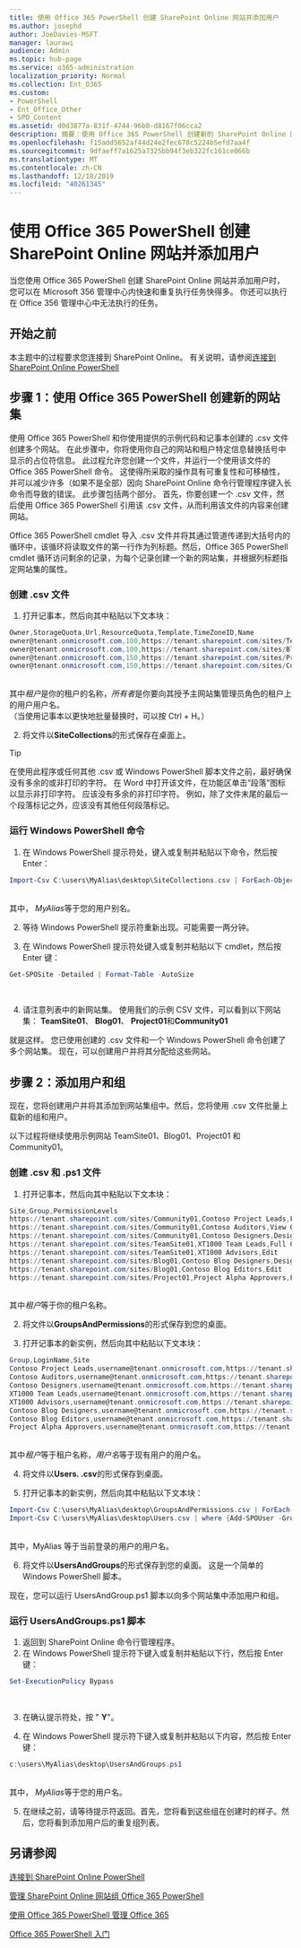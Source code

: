 ```yaml
---
title: 使用 Office 365 PowerShell 创建 SharePoint Online 网站并添加用户
ms.author: josephd
author: JoeDavies-MSFT
manager: laurawi
audience: Admin
ms.topic: hub-page
ms.service: o365-administration
localization_priority: Normal
ms.collection: Ent_O365
ms.custom:
- PowerShell
- Ent_Office_Other
- SPO_Content
ms.assetid: d0d3877a-831f-4744-96b0-d8167f06cca2
description: 摘要：使用 Office 365 PowerShell 创建新的 SharePoint Online 网站，然后将用户和组添加到这些网站。
ms.openlocfilehash: f15add5652af44d24e2fec678c5224b5efd7aa4f
ms.sourcegitcommit: 9dfaeff7a1625a7325bb94f3eb322fc161ce066b
ms.translationtype: MT
ms.contentlocale: zh-CN
ms.lasthandoff: 12/18/2019
ms.locfileid: "40261345"
---
```

# <a name="create-sharepoint-online-sites-and-add-users-with-office-365-powershell"></a>使用 Office 365 PowerShell 创建 SharePoint Online 网站并添加用户

当您使用 Office 365 PowerShell 创建 SharePoint Online 网站并添加用户时，您可以在 Microsoft 356 管理中心内快速和重复执行任务快得多。 你还可以执行在 Office 356 管理中心中无法执行的任务。 

## <a name="before-you-begin"></a>开始之前

本主题中的过程要求您连接到 SharePoint Online。 有关说明，请参阅[连接到 SharePoint Online PowerShell](https://docs.microsoft.com/powershell/sharepoint/sharepoint-online/connect-sharepoint-online?view=sharepoint-ps)

## <a name="step-1-create-new-site-collections-using-office-365-powershell"></a>步骤 1：使用 Office 365 PowerShell 创建新的网站集

使用 Office 365 PowerShell 和你使用提供的示例代码和记事本创建的 .csv 文件创建多个网站。 在此步骤中，你将使用你自己的网站和租户特定信息替换括号中显示的占位符信息。 此过程允许您创建一个文件，并运行一个使用该文件的 Office 365 PowerShell 命令。 这使得所采取的操作具有可重复性和可移植性，并可以减少许多（如果不是全部）因向 SharePoint Online 命令行管理程序键入长命令而导致的错误。 此步骤包括两个部分。 首先，你要创建一个 .csv 文件，然后使用 Office 365 PowerShell 引用该 .csv 文件，从而利用该文件的内容来创建网站。

Office 365 PowerShell cmdlet 导入 .csv 文件并将其通过管道传递到大括号内的循环中，该循环将读取文件的第一行作为列标题。然后，Office 365 PowerShell cmdlet 循环访问剩余的记录，为每个记录创建一个新的网站集，并根据列标题指定网站集的属性。

### <a name="create-a-csv-file"></a>创建 .csv 文件

1. 打开记事本，然后向其中粘贴以下文本块：<br/>

```powershell
Owner,StorageQuota,Url,ResourceQuota,Template,TimeZoneID,Name
owner@tenant.onmicrosoft.com,100,https://tenant.sharepoint.com/sites/TeamSite01,25,EHS#1,10,Contoso Team Site
owner@tenant.onmicrosoft.com,100,https://tenant.sharepoint.com/sites/Blog01,25,BLOG#0,10,Contoso Blog
owner@tenant.onmicrosoft.com,150,https://tenant.sharepoint.com/sites/Project01,25,PROJECTSITE#0,10,Project Alpha
owner@tenant.onmicrosoft.com,150,https://tenant.sharepoint.com/sites/Community01,25,COMMUNITY#0,10,Community Site
```
<br/>其中*租户*是你的租户的名称，*所有者*是你要向其授予主网站集管理员角色的租户上的用户用户名。<br/>（当使用记事本以更快地批量替换时，可以按 Ctrl + H。）<br/>

2. 将文件以**SiteCollections**的形式保存在桌面上。<br/>

> [!TIP]
> 在使用此程序或任何其他 .csv 或 Windows PowerShell 脚本文件之前，最好确保没有多余的或非打印的字符。 在 Word 中打开该文件，在功能区单击“段落”图标以显示非打印字符。 应该没有多余的非打印字符。 例如，除了文件末尾的最后一个段落标记之外，应该没有其他任何段落标记。

### <a name="run-the-windows-powershell-command"></a>运行 Windows PowerShell 命令

1. 在 Windows PowerShell 提示符处，键入或复制并粘贴以下命令，然后按 Enter：<br/>
```powershell
Import-Csv C:\users\MyAlias\desktop\SiteCollections.csv | ForEach-Object {New-SPOSite -Owner $_.Owner -StorageQuota $_.StorageQuota -Url $_.Url -NoWait -ResourceQuota $_.ResourceQuota -Template $_.Template -TimeZoneID $_.TimeZoneID -Title $_.Name}
```
<br/>其中， *MyAlias*等于您的用户别名。<br/>

2. 等待 Windows PowerShell 提示符重新出现。可能需要一两分钟。<br/>

3. 在 Windows PowerShell 提示符处键入或复制并粘贴以下 cmdlet，然后按 Enter 键：<br/>

```powershell
Get-SPOSite -Detailed | Format-Table -AutoSize
```
<br/>

4. 请注意列表中的新网站集。 使用我们的示例 CSV 文件，可以看到以下网站集： **TeamSite01**、 **Blog01**、 **Project01**和**Community01**

就是这样。 您已使用创建的 .csv 文件和一个 Windows PowerShell 命令创建了多个网站集。 现在，可以创建用户并将其分配给这些网站。

## <a name="step-2-add-users-and-groups"></a>步骤 2：添加用户和组

现在，您将创建用户并将其添加到网站集组中。然后，您将使用 .csv 文件批量上载新的组和用户。

以下过程将继续使用示例网站 TeamSite01、Blog01、Project01 和 Community01。

### <a name="create-csv-and-ps1-files"></a>创建 .csv 和 .ps1 文件

1. 打开记事本，然后向其中粘贴以下文本块：<br/>

```powershell
Site,Group,PermissionLevels
https://tenant.sharepoint.com/sites/Community01,Contoso Project Leads,Full Control
https://tenant.sharepoint.com/sites/Community01,Contoso Auditors,View Only
https://tenant.sharepoint.com/sites/Community01,Contoso Designers,Design
https://tenant.sharepoint.com/sites/TeamSite01,XT1000 Team Leads,Full Control
https://tenant.sharepoint.com/sites/TeamSite01,XT1000 Advisors,Edit
https://tenant.sharepoint.com/sites/Blog01,Contoso Blog Designers,Design
https://tenant.sharepoint.com/sites/Blog01,Contoso Blog Editors,Edit
https://tenant.sharepoint.com/sites/Project01,Project Alpha Approvers,Full Control
```
<br/>其中*租户*等于你的租户名称。<br/>

2. 将文件以**GroupsAndPermissions**的形式保存到您的桌面。<br/>

3. 打开记事本的新实例，然后向其中粘贴以下文本块：<br/>

```powershell
Group,LoginName,Site
Contoso Project Leads,username@tenant.onmicrosoft.com,https://tenant.sharepoint.com/sites/Community01
Contoso Auditors,username@tenant.onmicrosoft.com,https://tenant.sharepoint.com/sites/Community01
Contoso Designers,username@tenant.onmicrosoft.com,https://tenant.sharepoint.com/sites/Community01
XT1000 Team Leads,username@tenant.onmicrosoft.com,https://tenant.sharepoint.com/sites/TeamSite01
XT1000 Advisors,username@tenant.onmicrosoft.com,https://tenant.sharepoint.com/sites/TeamSite01
Contoso Blog Designers,username@tenant.onmicrosoft.com,https://tenant.sharepoint.com/sites/Blog01
Contoso Blog Editors,username@tenant.onmicrosoft.com,https://tenant.sharepoint.com/sites/Blog01
Project Alpha Approvers,username@tenant.onmicrosoft.com,https://tenant.sharepoint.com/sites/Project01
```
<br/>其中*租户*等于租户名称，*用户名*等于现有用户的用户名。<br/>

4. 将文件以**Users. .csv**的形式保存到桌面。<br/>

5. 打开记事本的新实例，然后向其中粘贴以下文本块：<br/>

```powershell
Import-Csv C:\users\MyAlias\desktop\GroupsAndPermissions.csv | ForEach-Object {New-SPOSiteGroup -Group $_.Group -PermissionLevels $_.PermissionLevels -Site $_.Site}
Import-Csv C:\users\MyAlias\desktop\Users.csv | where {Add-SPOUser -Group $_.Group –LoginName $_.LoginName -Site $_.Site}
```
<br/>其中，MyAlias 等于当前登录的用户的用户名。<br/>

6. 将文件以**UsersAndGroups**的形式保存到您的桌面。 这是一个简单的 Windows PowerShell 脚本。

现在，您可以运行 UsersAndGroup.ps1 脚本以向多个网站集中添加用户和组。

### <a name="run-usersandgroupsps1-script"></a>运行 UsersAndGroups.ps1 脚本

1. 返回到 SharePoint Online 命令行管理程序。<br/>
2. 在 Windows PowerShell 提示符下键入或复制并粘贴以下行，然后按 Enter 键：<br/>
```powershell
Set-ExecutionPolicy Bypass
```
<br/>

3. 在确认提示符处，按 " **Y**"。<br/>

4. 在 Windows PowerShell 提示符下键入或复制并粘贴以下内容，然后按 Enter 键：<br/>

```powershell
c:\users\MyAlias\desktop\UsersAndGroups.ps1
```
<br/>其中， *MyAlias*等于您的用户名。<br/>

5. 在继续之前，请等待提示符返回。首先，您将看到这些组在创建时的样子。然后，您将看到添加用户后的重复组列表。

## <a name="see-also"></a>另请参阅

[连接到 SharePoint Online PowerShell](https://docs.microsoft.com/powershell/sharepoint/sharepoint-online/connect-sharepoint-online?view=sharepoint-ps)

[管理 SharePoint Online 网站组 Office 365 PowerShell](manage-sharepoint-site-groups-with-powershell.md)

[使用 Office 365 PowerShell 管理 Office 365](manage-office-365-with-office-365-powershell.md)
  
[Office 365 PowerShell 入门](getting-started-with-office-365-powershell.md)

